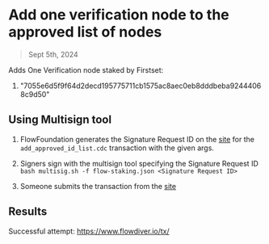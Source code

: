 # Add one verification node to the approved list of nodes

> Sept 5th, 2024

Adds One Verification node staked by Firstset:

1. "7055e6d5f9f64d2decd195775711cb1575ac8aec0eb8dddbeba92444068c9d50"


## Using Multisign tool

1. FlowFoundation generates the Signature Request ID on the [site](https://flow-multisig-git-service-account-onflow.vercel.app/mainnet) for the `add_approved_id_list.cdc` transaction with the given args.

2. Signers sign with the multisign tool specifying the Signature Request ID
   `bash multisig.sh -f flow-staking.json <Signature Request ID>`

3. Someone submits the transaction from the [site](https://flow-multisig-git-service-account-onflow.vercel.app/mainnet)


## Results


Successful attempt: https://www.flowdiver.io/tx/

